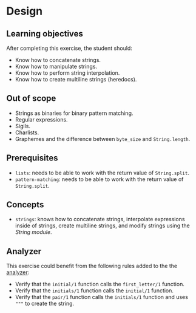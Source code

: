 # Design

## Learning objectives

After completing this exercise, the student should:

- Know how to concatenate strings.
- Know how to manipulate strings.
- Know how to perform string interpolation.
- Know how to create multiline strings (heredocs).

## Out of scope

- Strings as binaries for binary pattern matching.
- Regular expressions.
- Sigils.
- Charlists.
- Graphemes and the difference between `byte_size` and `String.length`.

## Prerequisites

- `lists`: needs to be able to work with the return value of `String.split`.
- `pattern-matching`: needs to be able to work with the return value of `String.split`.

## Concepts

- `strings`: knows how to concatenate strings, interpolate expressions inside of strings, create multiline strings, and modify strings using the _String module_.

## Analyzer

This exercise could benefit from the following rules added to the the [analyzer][analyzer]:

- Verify that the `initial/1` function calls the `first_letter/1` function.
- Verify that the `initials/1` function calls the `initial/1` function.
- Verify that the `pair/1` function calls the `initials/1` function and uses `"""` to create the string.

[analyzer]: https://github.com/exercism/elixir-analyzer
